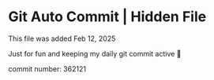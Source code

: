 # Git Auto Commit | Hidden File

This file was added Feb 12, 2025

Just for fun and keeping my daily git commit active 🤪

commit number: 362121
